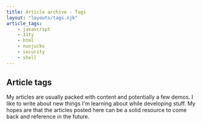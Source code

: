 ```yaml
---
title: Article archive - Tags
layout: "layouts/tags.njk"
article_tags: 
    - javascript
    - 11ty
    - html
    - nunjucks
    - security
    - shell
---
```


## Article tags

My articles are usually packed with content and potentially a few demos. I like to write about new things I'm learning about while developing stuff. My hopes are that the articles posted here can be a solid resource to come back and reference in the future. 

